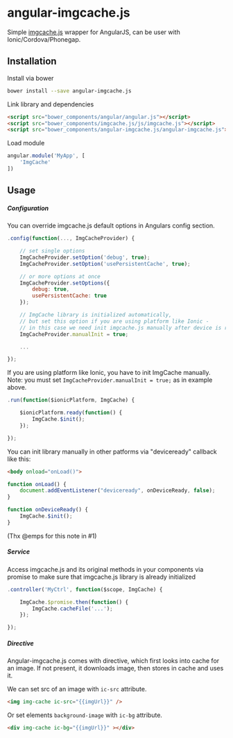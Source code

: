 angular-imgcache.js
================

Simple [imgcache.js](https://github.com/chrisben/imgcache.js) wrapper for AngularJS, can be user with Ionic/Cordova/Phonegap.

## Installation

Install via bower

```sh
bower install --save angular-imgcache.js
```

Link library and dependencies

```html
<script src="bower_components/angular/angular.js"></script>
<script src="bower_components/imgcache.js/js/imgcache.js"></script>
<script src="bower_components/angular-imgcache.js/angular-imgcache.js"></script>
```

Load module

```javascript
angular.module('MyApp', [
    'ImgCache'
])
```

## Usage

##### Configuration

You can override imgcache.js default options in Angulars config section.

```javascript
.config(function(..., ImgCacheProvider) {

    // set single options
    ImgCacheProvider.setOption('debug', true);
    ImgCacheProvider.setOption('usePersistentCache', true);

    // or more options at once
    ImgCacheProvider.setOptions({
        debug: true,
        usePersistentCache: true
    });

    // ImgCache library is initialized automatically,
    // but set this option if you are using platform like Ionic -
    // in this case we need init imgcache.js manually after device is ready
    ImgCacheProvider.manualInit = true;

    ...

});
```

If you are using platform like Ionic, you have to init ImgCache manually.
Note: you must set `ImgCacheProvider.manualInit = true;` as in example above.

```javascript
.run(function($ionicPlatform, ImgCache) {

    $ionicPlatform.ready(function() {
        ImgCache.$init();
    });

});
```

You can init library manually in other patforms via "deviceready" callback like this:

```html
<body onload="onLoad()">
```

```javascript
function onLoad() {
    document.addEventListener("deviceready", onDeviceReady, false);
}

function onDeviceReady() {
    ImgCache.$init();
}
```

(Thx @emps for this note in #1)

##### Service

Access imgcache.js and its original methods in your components via promise to make sure that imgcache.js library is already initialized

```javascript
.controller('MyCtrl', function($scope, ImgCache) {

    ImgCache.$promise.then(function() {
        ImgCache.cacheFile('...');
    });

});
```

##### Directive

Angular-imgcache.js comes with directive, which first looks into cache for an image. If not present, it downloads image, then stores in cache and uses it.

We can set src of an image with `ic-src` attribute.

```html
<img img-cache ic-src="{{imgUrl}}" />
```

Or set elements `background-image` with `ic-bg` attribute.

```html
<div img-cache ic-bg="{{imgUrl}}" ></div>
```
